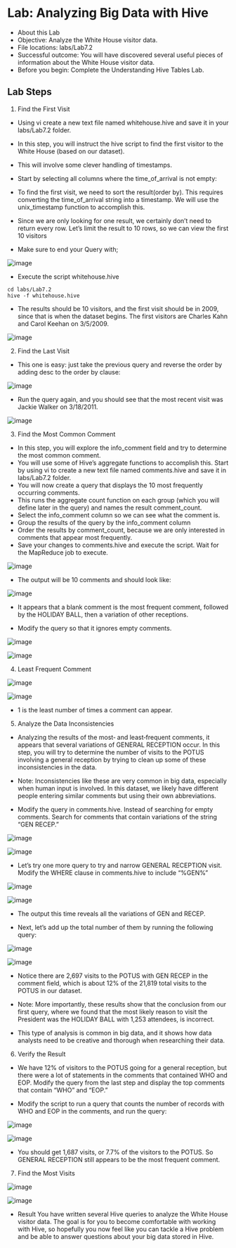 # Lab: Analyzing Big Data with Hive
* About this Lab
* Objective: Analyze the White House visitor data.
* File locations: labs/Lab7.2
* Successful outcome: You will have discovered several useful pieces of information about the White House visitor data.
* Before you begin: Complete the Understanding Hive Tables Lab.

## Lab Steps

1. Find the First Visit

 * Using vi create a new text file named whitehouse.hive and save it in your labs/Lab7.2 folder.

* In this step, you will instruct the hive script to find the first visitor to the White
House (based on our dataset). 
* This will involve some clever handling of
timestamps. 

* Start by selecting all columns where the time_of_arrival is not empty:
* To find the first visit, we need to sort the result(order by). This requires converting the
time_of_arrival string into a timestamp. We will use the unix_timestamp
function to accomplish this.
* Since we are only looking for one result, we certainly don’t need to return every
row. Let’s limit the result to 10 rows, so we can view the first 10 visitors
* Make sure to end your Query with;

![image](https://user-images.githubusercontent.com/63589909/88517090-f0b78c80-d00b-11ea-988e-fc61b47f709b.png)

* Execute the script whitehouse.hive
```
cd labs/Lab7.2
hive -f whitehouse.hive
```

* The results should be 10 visitors, and the first visit should be in 2009, since that
is when the dataset begins. The first visitors are Charles Kahn and Carol Keehan
on 3/5/2009.

![image](https://user-images.githubusercontent.com/63589909/88517968-4e98a400-d00d-11ea-9006-8656daeeb65f.png)

2. Find the Last Visit

* This one is easy: just take the previous query and reverse the order by adding
desc to the order by clause:

![image](https://user-images.githubusercontent.com/63589909/88523008-ddf58580-d014-11ea-8e50-5ea2acde440e.png)

* Run the query again, and you should see that the most recent visit was Jackie
Walker on 3/18/2011.

![image](https://user-images.githubusercontent.com/63589909/88523095-febddb00-d014-11ea-9c87-870b249fd221.png)

3. Find the Most Common Comment

* In this step, you will explore the info_comment field and try to determine the
most common comment. 
* You will use some of Hive’s aggregate functions to
accomplish this. Start by using vi to create a new text file named
comments.hive and save it in labs/Lab7.2 folder.
* You will now create a query that displays the 10 most frequently occurring
comments. 
* This runs the aggregate count function on each group (which you will define later in the query)
and names the result comment_count.
* Select the info_comment column so we can see what the comment is.
* Group the results of the query by the info_comment column
* Order the results by comment_count, because we are only interested in
comments that appear most frequently.
* Save your changes to comments.hive and execute the script. Wait for the
MapReduce job to execute.

![image](https://user-images.githubusercontent.com/63589909/88534264-56fcd900-d025-11ea-9053-9aeaea57f667.png)

* The output will be 10 comments and should look like:

![image](https://user-images.githubusercontent.com/63589909/88534215-346ac000-d025-11ea-9c10-4787e8e79574.png)

* It appears that a blank comment is the most frequent comment, followed by the
HOLIDAY BALL, then a variation of other receptions.

* Modify the query so that it ignores empty comments.

![image](https://user-images.githubusercontent.com/63589909/88534405-a6dba000-d025-11ea-8454-ac1642b21acb.png)

![image](https://user-images.githubusercontent.com/63589909/88534439-b824ac80-d025-11ea-96e0-9ed7ebdfa1da.png)

4. Least Frequent Comment


![image](https://user-images.githubusercontent.com/63589909/88534542-ec986880-d025-11ea-8ad7-98c6dc94fd9c.png)

![image](https://user-images.githubusercontent.com/63589909/88534553-f1f5b300-d025-11ea-82ce-862fd2e6c441.png)

* 1 is the least number of times a comment can appear.

5. Analyze the Data Inconsistencies

* Analyzing the results of the most‐ and least‐frequent comments, it appears that
several variations of GENERAL RECEPTION occur. In this step, you will try to
determine the number of visits to the POTUS involving a general reception by
trying to clean up some of these inconsistencies in the data.

* Note: Inconsistencies like these are very common in big data, especially when human
input is involved. In this dataset, we likely have different people entering similar
comments but using their own abbreviations.

* Modify the query in comments.hive. Instead of searching for empty comments.
Search for comments that contain variations of the string “GEN RECEP.”

![image](https://user-images.githubusercontent.com/63589909/88534703-47ca5b00-d026-11ea-8310-0d57404324e7.png)


![image](https://user-images.githubusercontent.com/63589909/88534763-63356600-d026-11ea-9b31-fd84b159c4e8.png)

* Let’s try one more query to try and narrow GENERAL RECEPTION visit. Modify the
WHERE clause in comments.hive to include “%GEN%”

![image](https://user-images.githubusercontent.com/63589909/88536514-8f061b00-d029-11ea-8d2c-9eac51c17a27.png)

![image](https://user-images.githubusercontent.com/63589909/88536522-93cacf00-d029-11ea-8c23-ef6e44d675c5.png)

* The output this time reveals all the variations of GEN and RECEP.

* Next, let’s add
up the total number of them by running the following query:

![image](https://user-images.githubusercontent.com/63589909/88536609-c248aa00-d029-11ea-9326-c4860dbd246b.png)

![image](https://user-images.githubusercontent.com/63589909/88536617-c674c780-d029-11ea-8d56-338640488dac.png)

* Notice there are 2,697 visits to the POTUS with GEN RECEP in the comment field,
which is about 12% of the 21,819 total visits to the POTUS in our dataset.

* Note: More importantly, these results show that the conclusion from our first query,
where we found that the most likely reason to visit the President was the
HOLIDAY BALL with 1,253 attendees, is incorrect. 
* This type of analysis is
common in big data, and it shows how data analysts need to be creative and
thorough when researching their data.

6. Verify the Result

* We have 12% of visitors to the POTUS going for a general reception, but there
were a lot of statements in the comments that contained WHO and EOP. Modify
the query from the last step and display the top comments that contain “WHO”
and “EOP.”

* Modify the script to run a query that counts the number of
records with WHO and EOP in the comments, and run the query:

![image](https://user-images.githubusercontent.com/63589909/88536862-223f5080-d02a-11ea-9866-7a39f52e8e6b.png)

![image](https://user-images.githubusercontent.com/63589909/88536875-27040480-d02a-11ea-8292-e3677014436c.png)

* You should get 1,687 visits, or 7.7% of the visitors to the POTUS. So GENERAL
RECEPTION still appears to be the most frequent comment.

7. Find the Most Visits

![image](https://user-images.githubusercontent.com/63589909/88537230-d04afa80-d02a-11ea-9655-9489586e2b20.png)

![image](https://user-images.githubusercontent.com/63589909/88537342-05574d00-d02b-11ea-9a08-b1d548181ceb.png)

* Result
You have written several Hive queries to analyze the White House visitor data. The goal is for
you to become comfortable with working with Hive, so hopefully you now feel like you can
tackle a Hive problem and be able to answer questions about your big data stored in Hive.
